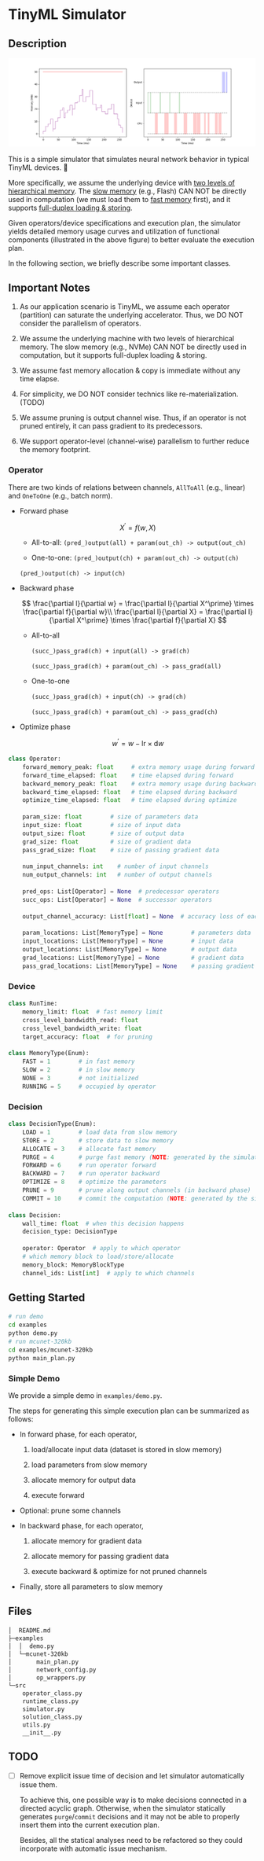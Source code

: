 # TinyML Simulator

## Description

![timeline](README.assets/timeline.png)

This is a simple simulator that simulates neural network behavior in typical TinyML devices. :memo:

More specifically, we assume the underlying device with <u>two levels of hierarchical memory</u>. The <u>slow memory</u> (e.g., Flash) CAN NOT be directly used in computation (we must load them to <u>fast memory</u> first), and it supports <u>full-duplex loading & storing</u>.

Given operators/device specifications and execution plan, the simulator yields detailed memory usage curves and utilization of functional components (illustrated in the above figure) to better evaluate the execution plan.

In the following section, we briefly describe some important classes.



## Important Notes

1. As our application scenario is TinyML, we assume each operator (partition) can saturate the underlying accelerator. Thus, we DO NOT consider the parallelism of operators.

2. We assume the underlying machine with two levels of hierarchical memory. The slow memory (e.g., NVMe) CAN NOT be directly used in computation, but it supports full-duplex loading & storing.

3. We assume fast memory allocation & copy is immediate without any time elapse.

4. For simplicity, we DO NOT consider technics like re-materialization. (TODO)

5. We assume pruning is output channel wise. Thus, if an operator is not pruned entirely, it can pass gradient to its predecessors.

6. We support operator-level (channel-wise) parallelism to further reduce the memory footprint.



### Operator

There are two kinds of relations between channels, `AllToAll` (e.g., linear) and `OneToOne` (e.g., batch norm).

- Forward phase

  $$
  X^\prime = f(w,X)
  $$

  - All-to-all: `(pred_)output(all) + param(out_ch) -> output(out_ch)`

  - One-to-one: `(pred_)output(ch) + param(out_ch) -> output(ch)`

  `(pred_)output(ch) -> input(ch)`

- Backward phase

  $$
  \frac{\partial l}{\partial w} = \frac{\partial l}{\partial X^\prime} \times \frac{\partial f}{\partial w}\\
  \frac{\partial l}{\partial X} = \frac{\partial l}{\partial X^\prime} \times \frac{\partial f}{\partial X}
  $$

  - All-to-all

    `(succ_)pass_grad(ch) + input(all) -> grad(ch)`

    `(succ_)pass_grad(ch) + param(out_ch) -> pass_grad(all)`

  - One-to-one

    `(succ_)pass_grad(ch) + input(ch) -> grad(ch)`

    `(succ_)pass_grad(ch) + param(out_ch) -> pass_grad(ch)`

- Optimize phase

  $$
  w^\prime = w- \text{lr} \times \mathrm dw
  $$

```python
class Operator:
    forward_memory_peak: float     # extra memory usage during forward (i.e., DO NOT include input, param, ...)
    forward_time_elapsed: float    # time elapsed during forward
    backward_memory_peak: float    # extra memory usage during backward 
    backward_time_elapsed: float   # time elapsed during backward
    optimize_time_elapsed: float   # time elapsed during optimize

    param_size: float        # size of parameters data
    input_size: float        # size of input data
    output_size: float       # size of output data
    grad_size: float         # size of gradient data
    pass_grad_size: float    # size of passing gradient data

    num_input_channels: int    # number of input channels
    num_output_channels: int   # number of output channels

    pred_ops: List[Operator] = None  # predecessor operators
    succ_ops: List[Operator] = None  # successor operators

    output_channel_accuracy: List[float] = None  # accuracy loss of each output channel

    param_locations: List[MemoryType] = None        # parameters data
    input_locations: List[MemoryType] = None        # input data 
    output_locations: List[MemoryType] = None       # output data
    grad_locations: List[MemoryType] = None         # gradient data
    pass_grad_locations: List[MemoryType] = None    # passing gradient data
```

### Device

```python
class RunTime:
    memory_limit: float  # fast memory limit
    cross_level_bandwidth_read: float
    cross_level_bandwidth_write: float
    target_accuracy: float  # for pruning

class MemoryType(Enum):
    FAST = 1        # in fast memory
    SLOW = 2        # in slow memory
    NONE = 3        # not initialized
    RUNNING = 5     # occupied by operator
```

### Decision

```python
class DecisionType(Enum):
    LOAD = 1        # load data from slow memory
    STORE = 2       # store data to slow memory
    ALLOCATE = 3    # allocate fast memory
    PURGE = 4       # purge fast memory (NOTE: generated by the simulator)
    FORWARD = 6     # run operator forward
    BACKWARD = 7    # run operator backward
    OPTIMIZE = 8    # optimize the parameters
    PRUNE = 9       # prune along output channels (in backward phase)
    COMMIT = 10     # commit the computation (NOTE: generated by the simulator)
    
class Decision:
    wall_time: float  # when this decision happens
    decision_type: DecisionType

    operator: Operator  # apply to which operator
    # which memory block to load/store/allocate
    memory_block: MemoryBlockType
    channel_ids: List[int]  # apply to which channels
```



## Getting Started

```bash
# run demo
cd examples
python demo.py
# run mcunet-320kb
cd examples/mcunet-320kb
python main_plan.py
```

### Simple Demo

We provide a simple demo in `examples/demo.py`.

The steps for generating this simple execution plan can be summarized as follows:

- In forward phase, for each operator, 

  1. load/allocate input data (dataset is stored in slow memory)

  2. load parameters from slow memory

  3. allocate memory for output data

  4. execute forward

- Optional: prune some channels

- In backward phase, for each operator,

  1. allocate memory for gradient data

  2. allocate memory for passing gradient data

  3. execute backward & optimize for not pruned channels

- Finally, store all parameters to slow memory



## Files

```
│  README.md
├─examples
│  │  demo.py
│  └─mcunet-320kb
│       main_plan.py
│       network_config.py
│       op_wrappers.py
└─src
    operator_class.py
    runtime_class.py
    simulator.py
    solution_class.py
    utils.py
    __init__.py
```



## TODO

- [ ] Remove explicit issue time of decision and let simulator automatically issue them.

  To achieve this, one possible way is to make decisions connected in a directed acyclic graph. Otherwise, when the simulator statically generates `purge`/`commit` decisions and it may not be able to properly insert them into the current execution plan.  

  Besides, all the statical analyses need to be refactored so they could incorporate with automatic issue mechanism.
